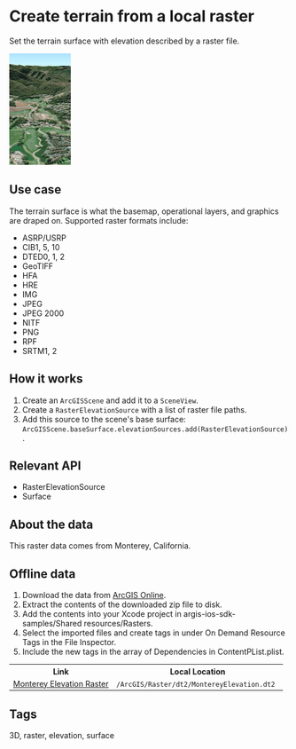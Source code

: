 # Create terrain from a local raster

Set the terrain surface with elevation described by a raster file.

![Create terrain from a local raster](create-terrain-from-a-local-raster.png)

## Use case

The terrain surface is what the basemap, operational layers, and graphics are draped on. Supported raster formats include:

* ASRP/USRP
* CIB1, 5, 10
* DTED0, 1, 2
* GeoTIFF
* HFA
* HRE
* IMG
* JPEG
* JPEG 2000
* NITF
* PNG
* RPF
* SRTM1, 2

## How it works

1. Create an `ArcGISScene` and add it to a `SceneView`.
1. Create a `RasterElevationSource` with a list of raster file paths.
1. Add this source to the scene's base surface: `ArcGISScene.baseSurface.elevationSources.add(RasterElevationSource)`.

## Relevant API

* RasterElevationSource
* Surface

## About the data

This raster data comes from Monterey, California.

## Offline data

1. Download the data from [ArcGIS Online](https://arcgisruntime.maps.arcgis.com/home/item.html?id=98092369c4ae4d549bbbd45dba993ebc).
2. Extract the contents of the downloaded zip file to disk.
3. Add the contents into your Xcode project in argis-ios-sdk-samples/Shared resources/Rasters.
4. Select the imported files and create tags in under On Demand Resource Tags in the File Inspector.
5. Include the new tags in the array of Dependencies in ContentPList.plist.

<table>
<tr>
<th> Link </th>
<th>Local Location</th>
</tr>
<tr>
<td><a href="https://arcgisruntime.maps.arcgis.com/home/item.html?id=98092369c4ae4d549bbbd45dba993ebc">Monterey Elevation Raster</a></td>
<td><code><userhome>/ArcGIS/Raster/dt2/MontereyElevation.dt2 </code></td>
</tr>
</table>

## Tags

3D, raster, elevation, surface
